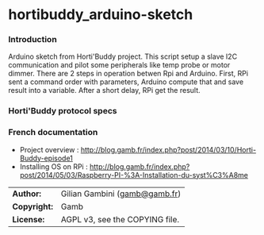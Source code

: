 # hortibuddy_arduino-sketch

### Introduction

Arduino sketch from Horti'Buddy project. This script setup a slave I2C communication and pilot some peripherals like temp probe or motor dimmer. There are 2 steps in operation betwen Rpi and Arduino. First, RPi sent a command order with parameters, Arduino compute that and save result into a variable. After a short delay, RPi get the result.

### Horti'Buddy protocol specs 

### French documentation
* Project overview : http://blog.gamb.fr/index.php?post/2014/03/10/Horti-Buddy-episode1
* Installing OS on RPi : http://blog.gamb.fr/index.php?post/2014/05/03/Raspberry-PI-%3A-Installation-du-syst%C3%A8me


|                      |                                          |
|:---------------------|:-----------------------------------------|
| **Author:**          | Gilian Gambini (<gamb@gamb.fr>)
| **Copyright:**       | Gamb
| **License:**         | AGPL v3, see the COPYING file.
